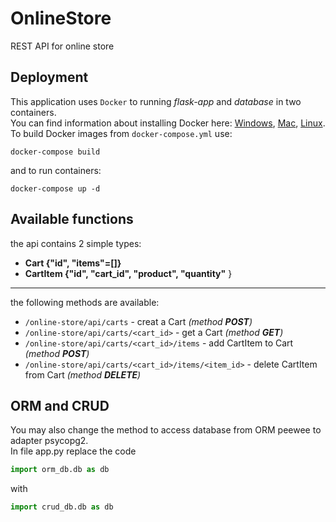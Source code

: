 # OnlineStore
REST API for online store

## Deployment
This application uses `Docker` to running *flask-app* and *database* in two containers.<br>
You can find information about installing Docker here: [Windows](https://docs.docker.com/docker-for-windows/install/),
[Mac](https://docs.docker.com/docker-for-mac/install/), [Linux](https://docs.docker.com/engine/install/ubuntu/).<br>
To build Docker images from `docker-compose.yml` use:
```
docker-compose build
```
and to run containers:
```
docker-compose up -d
```
## Available functions
the api contains 2 simple types:
* **Cart {"id", "items"=[]}**
* **CartItem {"id", "cart_id",   "product", "quantity"**
}
***
the following methods are available:
* `/online-store/api/carts` - creat a Cart *(method **POST**)*
* `/online-store/api/carts/<cart_id>` - get a Cart *(method **GET**)*
* `/online-store/api/carts/<cart_id>/items` - add CartItem to Cart *(method **POST**)*
* `/online-store/api/carts/<cart_id>/items/<item_id>` - delete CartItem from Cart *(method **DELETE**)*
## ORM and CRUD
You may also change the method to access database from ORM peewee to adapter psycopg2.<br>
In file app.py replace the code
```python
import orm_db.db as db
```
with
```python
import crud_db.db as db
```